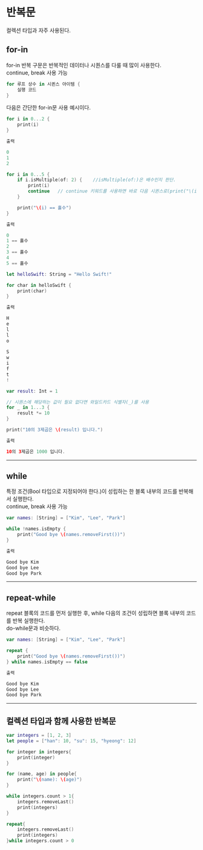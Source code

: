 # 반복문
컬렉션 타입과 자주 사용된다.
## for-in 
for-in 반복 구문은 반복적인 데이터나 시퀀스를 다룰 때 많이 사용한다.<br>
continue, break 사용 가능
```swift
for 루프 상수 in 시퀸스 아이템 {
    실행 코드
}
```
다음은 간단한 for-in문 사용 예시이다.
```swift
for i in 0...2 {
    print(i)
}

출력

0
1
2
```
```swift
for i in 0...5 {
    if i.isMultiple(of: 2) {    //isMultiple(of:)은 배수인지 판단.
        print(i)
        continue   // continue 키워드를 사용하면 바로 다음 시퀸스로(print("\(i) == 홀수")건너 뜀)
    }

    print("\(i) == 홀수")
}

출력

0
1 == 홀수
2
3 == 홀수
4
5 == 홀수
```
```swift
let helloSwift: String = "Hello Swift!"

for char in helloSwift {
    print(char)
}

출력

H
e
l
l
o
 
S
w
i
f
t
!
```
```swift
var result: Int = 1

// 시퀀스에 해당하는 값이 필요 없다면 와일드카드 식별자(_)를 사용
for _ in 1...3 {
    result *= 10
}

print("10의 3제곱은 \(result) 입니다.")

출력

10의 3제곱은 1000 입니다.
```
------
## while 
특정 조건(Bool 타입으로 지정되어야 한다.)이 성립하는 한 블록 내부의 코드를 반복해서 실행한다.<br>
continue, break 사용 가능

```swift
var names: [String] = ["Kim", "Lee", "Park"]

while !names.isEmpty {
    print("Good bye \(names.removeFirst())")
}

출력

Good bye Kim
Good bye Lee
Good bye Park
```
----
## repeat-while
repeat 블록의 코드를 먼저 실행한 후, while 다음의 조건이 성립하면 블록 내부의 코드를 반복 실행한다.<br>
do-while문과 비슷하다.
```swift
var names: [String] = ["Kim", "Lee", "Park"]

repeat {
    print("Good bye \(names.removeFirst())")
} while names.isEmpty == false

출력

Good bye Kim
Good bye Lee
Good bye Park
```

--------
## 컬렉션 타입과 함께 사용한 반복문
```swift
var integers = [1, 2, 3]
let people = ["han": 10, "su": 15, "hyeong": 12]

for integer in integers{
    print(integer)
}

for (name, age) in people{
    print("\(name): \(age)")
}

while integers.count > 1{
    integers.removeLast()
    print(integers)
}

repeat{
    integers.removeLast()
    print(integers)
}while integers.count > 0
```